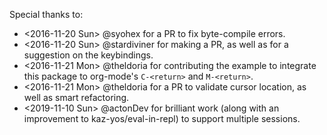 Special thanks to:
- <2016-11-20 Sun> @syohex for a PR to fix byte-compile errors.
- <2016-11-20 Sun> @stardiviner for making a PR, as well as for a suggestion on the keybindings.
- <2016-11-21 Mon> @theldoria for contributing the example to integrate this package to org-mode's `C-<return>` and `M-<return>`.
- <2016-11-21 Mon> @theldoria for a PR to validate cursor location, as well as smart refactoring.
- <2019-11-10 Sun> @actonDev for brilliant work (along with an improvement to kaz-yos/eval-in-repl) to support multiple sessions.
